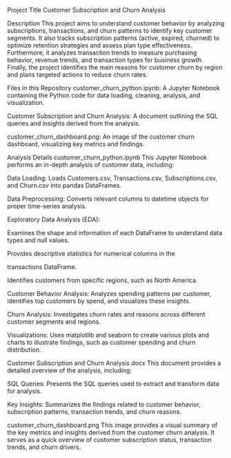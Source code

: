 Project Title
Customer Subscription and Churn Analysis

Description
This project aims to understand customer behavior by analyzing subscriptions, transactions, and churn patterns to identify key customer segments. It also tracks subscription patterns (active, expired, churned) to optimize retention strategies and assess plan type effectiveness. Furthermore, it analyzes transaction trends to measure purchasing behavior, revenue trends, and transaction types for business growth. Finally, the project identifies the main reasons for customer churn by region and plans targeted actions to reduce churn rates.




Files in this Repository
customer_churn_python.ipynb: A Jupyter Notebook containing the Python code for data loading, cleaning, analysis, and visualization.

Customer Subscription and Churn Analysis: A document outlining the SQL queries and insights derived from the analysis.

customer_churn_dashboard.png: An image of the customer churn dashboard, visualizing key metrics and findings.

Analysis Details
customer_churn_python.ipynb
This Jupyter Notebook performs an in-depth analysis of customer data, including:


Data Loading: Loads Customers.csv, Transactions.csv, Subscriptions.csv, and Churn.csv into pandas DataFrames.


Data Preprocessing: Converts relevant columns to datetime objects for proper time-series analysis.

Exploratory Data Analysis (EDA):

Examines the shape and information of each DataFrame to understand data types and null values.

Provides descriptive statistics for numerical columns in the 

transactions DataFrame.

Identifies customers from specific regions, such as North America.


Customer Behavior Analysis: Analyzes spending patterns per customer, identifies top customers by spend, and visualizes these insights.


Churn Analysis: Investigates churn rates and reasons across different customer segments and regions.


Visualizations: Uses matplotlib and seaborn to create various plots and charts to illustrate findings, such as customer spending and churn distribution.

Customer Subscription and Churn Analysis.docx
This document provides a detailed overview of the analysis, including:

SQL Queries: Presents the SQL queries used to extract and transform data for analysis.


Key Insights: Summarizes the findings related to customer behavior, subscription patterns, transaction trends, and churn reasons.

customer_churn_dashboard.png
This image provides a visual summary of the key metrics and insights derived from the customer churn analysis. It serves as a quick overview of customer subscription status, transaction trends, and churn drivers.
